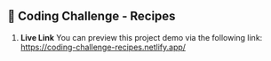 ## 🚀 Coding Challenge - Recipes

1.  **Live Link**
    You can preview this project demo via the following link:
    https://coding-challenge-recipes.netlify.app/
